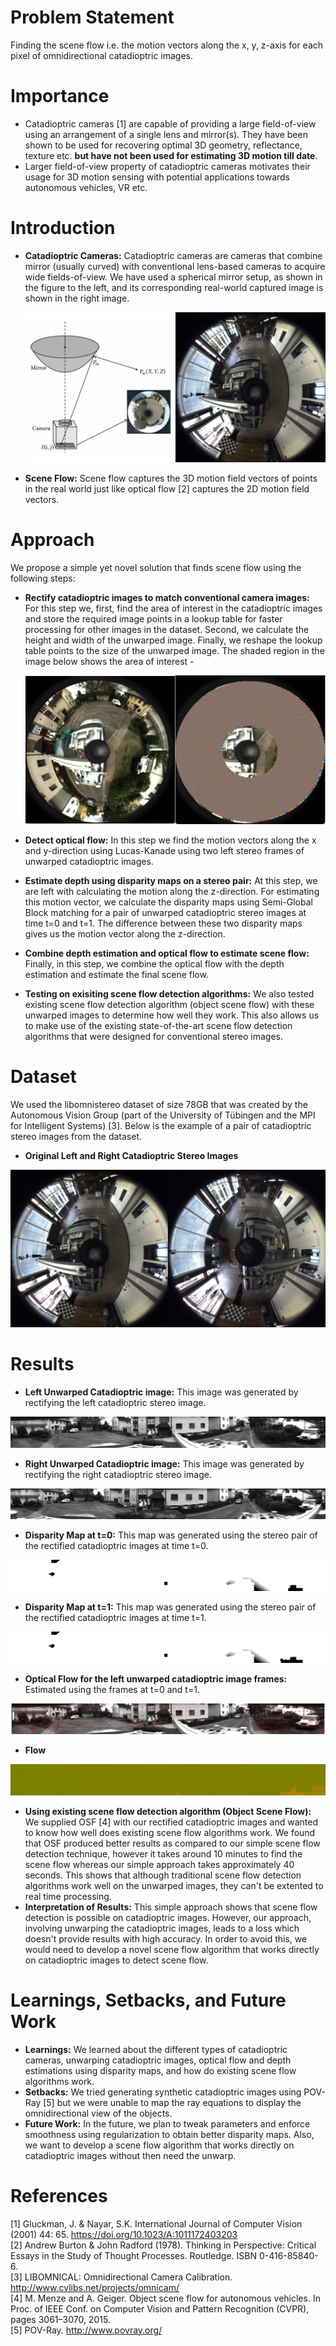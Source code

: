 # Problem Statement
Finding the scene flow i.e. the motion vectors along the x, y, z-axis for each pixel of omnidirectional catadioptric images. 

# Importance
 - Catadioptric cameras [1] are capable of providing a large field-of-view using an arrangement of a single lens and mirror(s). They have been shown to be used for recovering optimal 3D geometry, reflectance, texture etc. **but have not been used for estimating 3D motion till date**.<br />
 - Larger field-of-view  property of catadioptric cameras motivates their usage for 3D motion sensing with potential applications towards autonomous vehicles, VR etc. 

# Introduction
 - **Catadioptric Cameras:** Catadioptric cameras are cameras that combine mirror (usually curved) with conventional lens-based cameras to acquire wide fields-of-view. We have used a spherical mirror setup, as shown in the figure to the left, and its corresponding real-world captured image is shown in the right image.
 
   ![alt text](intro_catadioptric.jpg)
 - **Scene Flow:** Scene flow captures the 3D motion field vectors of points in the real world just like optical flow [2] captures the 2D motion field vectors.

# Approach
We propose a simple yet novel solution that finds scene flow using the following steps:
 - **Rectify catadioptric images to match conventional camera images:** For this step we, first, find the area of interest in the catadioptric images and store the required image points in a lookup table for faster processing for other images in the dataset. Second, we calculate the height and width of the unwarped image. Finally, we reshape the lookup table points to the size of the unwarped image. The shaded region in the image below shows the area of interest - 
 
    ![alt text](original_shaded_image.jpg)
 - **Detect optical flow:** In this step we find the motion vectors along the x and y-direction using Lucas-Kanade using two left stereo frames of unwarped catadioptric images.
 - **Estimate depth using disparity maps on a stereo pair:** At this step, we are left with calculating the motion along the z-direction. For estimating this motion vector, we calculate the disparity maps using Semi-Global Block matching for a pair of unwarped catadioptric stereo images at time t=0 and t=1. The difference between these two disparity maps gives us the motion vector along the z-direction.
 - **Combine depth estimation and optical flow to estimate scene flow:** Finally, in this step, we combine the optical flow with the depth estimation and estimate the final scene flow.
 - **Testing on exisiting scene flow detection algorithms:** We also tested existing scene flow detection algorithm (object scene flow) with these unwarped images to determine how well they work. This also allows us to make use of the existing state-of-the-art scene flow detection algorithms that were designed for conventional stereo images.

# Dataset
We used the libomnistereo dataset of size 78GB that was created by the Autonomous Vision Group (part of the University of Tübingen and the MPI for Intelligent Systems) [3]. Below is the example of a pair of catadioptric stereo images from the dataset.
 - **Original Left and Right Catadioptric Stereo Images**
 
 ![alt text](stereo_pair.jpg)

# Results
 - **Left Unwarped Catadioptric image:** This image was generated by rectifying the left catadioptric stereo image.
 
 ![alt text](Panoramic_view_left_0000005000.png)
 - **Right Unwarped Catadioptric image:** This image was generated by rectifying the right catadioptric stereo image.
 
 ![alt text](Panoramic_view_right_0000005000.png)
 - **Disparity Map at t=0:** This map was generated using the stereo pair of the rectified catadioptric images at time t=0. 
 
 ![alt text](disparity_map_0.png)
 - **Disparity Map at t=1:** This map was generated using the stereo pair of the rectified catadioptric images at time t=1. 
 
 ![alt text](disparity_map_1.png)
 - **Optical Flow for the left unwarped catadioptric image frames:** Estimated using the frames at t=0 and t=1.
 
 ![alt text](optical_flow.png)
 - **Flow**
 
 ![alt text](scene_flow.png)
 - **Using existing scene flow detection algorithm (Object Scene Flow):** We supplied OSF [4] with our rectified catadioptric images and wanted to know how well does existing scene flow algorithms work. We found that OSF produced better results as compared to our simple scene flow detection technique, however it takes around 10 minutes to find the scene flow whereas our simple approach takes approximately 40 seconds. This shows that although traditional scene flow detection algorithms work well on the unwarped images, they can't be extented to real time processing. 
 - **Interpretation of Results:** This simple approach shows that scene flow detection is possible on catadioptric images. However, our approach, involving unwarping the catadioptric images, leads to a loss which doesn't provide results with high accuracy. In order to avoid this, we would need to develop a novel scene flow algorithm that works directly on catadioptric images to detect scene flow.
 
# Learnings, Setbacks, and Future Work
 - **Learnings:** We learned about the different types of catadioptric cameras, unwarping catadioptric images, optical flow and depth estimations using disparity maps, and how do existing scene flow algorithms work.
 - **Setbacks:** We tried generating synthetic catadioptric images using POV-Ray [5] but we were unable to map the ray equations to display the omnidirectional view of the objects.
 - **Future Work:** In the future, we plan to tweak parameters and enforce smoothness using regularization to obtain better disparity maps. Also, we want to develop a scene flow algorithm that works directly on catadioptric images without then need the unwarp.
 
 # References
 [1] Gluckman, J. & Nayar, S.K. International Journal of Computer Vision (2001) 44: 65. https://doi.org/10.1023/A:1011172403203 <br />
 [2] Andrew Burton & John Radford (1978). Thinking in Perspective: Critical Essays in the Study of Thought Processes. Routledge. ISBN 0-416-85840-6. <br />
 [3] LIBOMNICAL: Omnidirectional Camera Calibration. http://www.cvlibs.net/projects/omnicam/ <br />
 [4] M. Menze and A. Geiger. Object scene flow for autonomous vehicles. In Proc. of IEEE Conf. on Computer Vision and Pattern Recognition (CVPR), pages 3061–3070, 2015. <br />
 [5] POV-Ray. http://www.povray.org/
